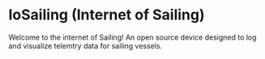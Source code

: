 # IoSailing (Internet of Sailing) 
Welcome to the internet of Sailing! An open source device designed to log and visualize telemtry data for sailing vessels.
